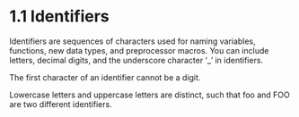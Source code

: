 # 1.1 Identifiers

Identifiers are sequences of characters used for naming variables, functions, new data types, and preprocessor macros. You can include letters, decimal digits, and the underscore character ‘_’ in identifiers.

The first character of an identifier cannot be a digit.

Lowercase letters and uppercase letters are distinct, such that foo and FOO are two different identifiers.
